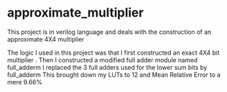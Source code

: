 # approximate_multiplier
This project is in verilog language and deals with the construction of an approximate 4X4 multiplier 

The logic I used in this project was that I first constructed an exact 4X4 bit multiplier . 
Then I constructed a modified full adder module named full_adderm
I replaced the 3 full adders used for the lower sum bits by full_adderm 
This brought down my LUTs to 12 and Mean Relative Error to a mere 9.66%

